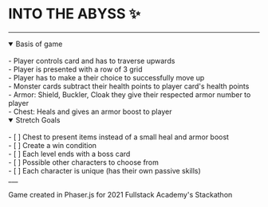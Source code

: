 # INTO THE ABYSS :sparkles:

___
<details open>
<summary>Basis of game</summary>
<br>
- Player controls card and has to traverse upwards
  <br>
- Player is presented with a row of 3 grid
  <br>
- Player has to make a their choice to successfully move up
  <br>
- Monster cards subtract their health points to player card's health points
  <br>
- Armor: Shield, Buckler, Cloak they give their respected armor number to player
  <br>
- Chest: Heals and gives an armor boost to player
</details>

<details open>
  <summary>Stretch Goals</summary>
  <br>
- [ ] Chest to present items instead of a small heal and armor boost
  <br>
- [ ] Create a win condition
  <br>
- [ ] Each level ends with a boss card
  <br>
- [ ] Possible other characters to choose from
  <br>
- [ ] Each character is unique (has their own passive skills)
  
  </details>
___

Game created in Phaser.js for 2021 Fullstack Academy's Stackathon


